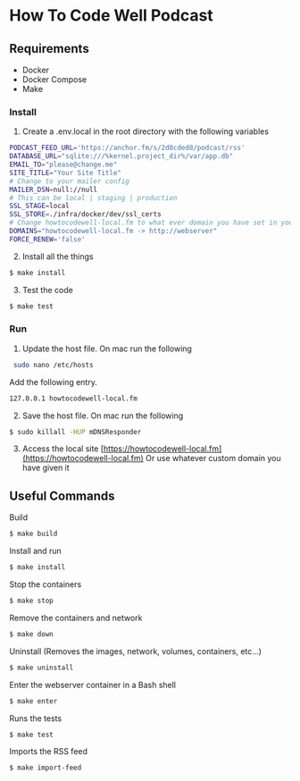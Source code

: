 # How To Code Well Podcast

## Requirements
- Docker
- Docker Compose
- Make

### Install

1) Create a .env.local in the root directory with the following variables
```bash
PODCAST_FEED_URL='https://anchor.fm/s/2d0cded8/podcast/rss'
DATABASE_URL="sqlite:///%kernel.project_dir%/var/app.db"
EMAIL_TO="please@change.me"
SITE_TITLE="Your Site Title"
# Change to your mailer config
MAILER_DSN=null://null
# This can be local | staging | production
SSL_STAGE=local 
SSL_STORE=./infra/docker/dev/ssl_certs
# Change howtocodewell-local.fm to what ever domain you have set in your host file
DOMAINS="howtocodewell-local.fm -> http://webserver"
FORCE_RENEW='false'
```

2) Install all the things
```bash
$ make install
```

3) Test the code
```bash
$ make test
```

### Run

1) Update the host file. On mac run the following
```bash
 sudo nano /etc/hosts
```
Add the following entry.
```bash
127.0.0.1 howtocodewell-local.fm
```
2) Save the host file.  On mac run the following
```bash
$ sudo killall -HUP mDNSResponder
```
3) Access the local site [https://howtocodewell-local.fm](https://howtocodewell-local.fm) Or use whatever custom domain you have given it

## Useful Commands
Build
```bash
$ make build
```
Install and run
```bash
$ make install
```
Stop the containers
```bash
$ make stop
```
Remove the containers and network
```bash
$ make down
```
Uninstall (Removes the images, network, volumes, containers, etc...)
```bash
$ make uninstall
```
Enter the webserver container in a Bash shell
```bash
$ make enter
```
Runs the tests
```bash
$ make test
```
Imports the RSS feed
```bash
$ make import-feed
```